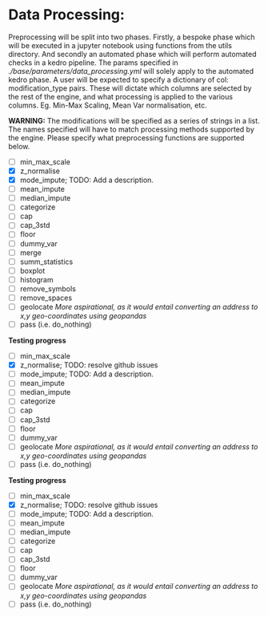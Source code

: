 # Data Processing:

Preprocessing will be split into two phases.
Firstly, a bespoke phase which will be executed in a jupyter notebook
using functions from the utils directory. And secondly an
automated phase which will perform automated checks
in a kedro pipeline. The params specified in
*./base/parameters/data_processing.yml*
will solely apply to the automated kedro phase.
A user will be expected to specify a dictionary of
col: modification_type pairs. These will dictate which
columns are selected by the rest of the engine, and what
processing is applied to the various columns. Eg. Min-Max Scaling,
Mean Var normalisation, etc.

**WARNING:** The modifications will be specified as a series of
strings in a list. The names specified will have to match
processing methods supported by the engine. Please specify what 
preprocessing functions are supported below.

- [ ] min\_max_scale
- [X] z_normalise
- [X] mode\_impute; TODO: Add a description.
- [ ] mean\_impute
- [ ] median\_impute
- [ ] categorize
- [ ] cap
- [ ] cap\_3std
- [ ] floor
- [ ] dummy_var
- [ ] merge
- [ ] summ_statistics
- [ ] boxplot
- [ ] histogram
- [ ] remove_symbols
- [ ] remove_spaces
- [ ] geolocate *More aspirational, as it would entail converting 
an address to x,y geo-coordinates using geopandas*
- [ ] pass (i.e. do\_nothing)

**Testing progress**
- [ ] min\_max_scale
- [X] z_normalise; TODO: resolve github issues
- [ ] mode\_impute; TODO: Add a description.
- [ ] mean\_impute
- [ ] median\_impute
- [ ] categorize
- [ ] cap
- [ ] cap\_3std
- [ ] floor
- [ ] dummy_var
- [ ] geolocate *More aspirational, as it would entail converting 
an address to x,y geo-coordinates using geopandas*
- [ ] pass (i.e. do\_nothing)

**Testing progress**
- [ ] min\_max_scale
- [X] z_normalise; TODO: resolve github issues
- [ ] mode\_impute; TODO: Add a description.
- [ ] mean\_impute
- [ ] median\_impute
- [ ] categorize
- [ ] cap
- [ ] cap\_3std
- [ ] floor
- [ ] dummy_var
- [ ] geolocate *More aspirational, as it would entail converting 
an address to x,y geo-coordinates using geopandas*
- [ ] pass (i.e. do\_nothing)
